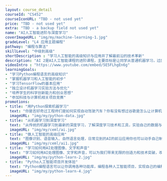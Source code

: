 ```yaml
---
layout: course_detail
courseId: "CS452"
courseIconURL: "TBD - not used yet"
price: "TBD - not used yet"
extra: "TBD - a backup field not used yet"
name: "AI人工智能进阶与深度学习"
coverImageURL: "img/my/machine-learning-1.jpg"
gradeLevel: "L4 应用主题编程"
pathway: "编程与算法"
skillLevel: "中级到高级"
shortDescription : "学习人工智能的高级知识与应用并了解最前沿的技术革新"
description: "AI 2是AI人工智能课程的进阶课程，主要目标是让同学从普通机器学习，过度到深度学习与神经网络的高级题目与应用中，并且掌握如何使用深度学习的功能库来进行图像识别，语音识别，自然语言处理的应用开发。课程要求同学完成一个深度学习的AI应用，为未来要参加的项目竞赛竞赛以及科研生涯做好准备。"
videoIntro : "https://www.youtube.com/embed/5E5FLhgEn6g"
learningGoals:
- "学习Python编程语言的高级知识"
- "掌握机器学习和人工智能的初步"
- "学习TensorFlow的基本应用"
- "独立设计机器学习实验方法与优化"
- "培养学生的科学创新能力和创业思想"
- "参加科技与计算机相关项目竞赛"
promotions:
- title: "用Python探索机器学习"
  text: "你是否好奇过工程师们是如何实现自动驾驶汽车？你有没有想过谷歌是怎么让计算机战胜世界围棋冠军？答案是机器学习！使用Python，你可以很快的体验和实践如果实现机器学习，如何让你的计算机变的更聪明。"
  imageURL: "img/my/python-data.jpg"
- title: "从机器学习到深度学习"
  text: "从传统的机器学习到最新的深度学习，了解深度学习技术和工具，实验自己的数据与模型。"
  imageURL: "img/my/ceml/ai.jpg"
- title: "做人工智能的高级应用"
  text: "图像识别、语音输入、自然语言处理，日常见到的AI的前沿应用你也可以动手自己制作和尝试。"
  imageURL: "img/my/ceml/ai1.jpg"
- title: "学习如何用AI处理图像、文字和声音"
  text: "学习如何用AI处理图像、文字和声音，可以为我们带来无限的创造力和技术突破，改变我们对世界的认知方式，并开启未来智能化的新篇章。"
  imageURL: "img/my/python-learn-2.jpg"
- title: "Pytho人工智能项目开发体验"
  text: "Python编程语言可以让你调用各种功能库，编程各种人工智能项目，实现自己的编程梦想！"
  imageURL: "img/my/python-learn-4.jpg"
---
```

